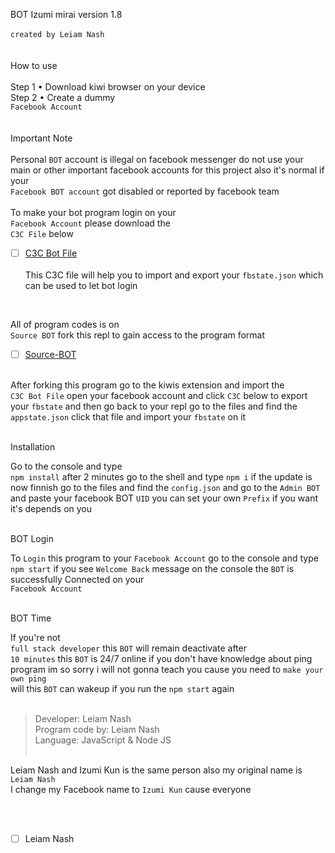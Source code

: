 BOT Izumi mirai version 1.8
<br> <br>
`created by Leiam Nash`
<br> <br> <br>
How to use
<br> <br>
Step 1 • Download kiwi browser on your device
<br>
Step 2 • Create a dummy <br> `Facebook Account`
<br> <br> <br>
Important Note 
<br> <br>
Personal `BOT` account is illegal on facebook messenger do not use your main or other important facebook accounts for this project also it's normal if your<br> `Facebook BOT account` got disabled or reported by facebook team
<br> <br> 
To make your bot program login on your <br> `Facebook Account` please download the <br> `C3C File` below
- [ ] [C3C Bot File](https://github.com/LeiamNashRebirth/Personal-Bot/releases/download/Zip/c3c-fbstate-1.3.zip)
<br> <br>
This C3C file will help you to import and export your `fbstate.json` which can be used to let bot login

<br> 

All of program codes is on <br>
`Source BOT`  fork this repl to gain access to the program format
<br>

- [ ] [Source-BOT](https://replit.com/@leiamnash/Leiam-Nash?v=1)
<br> <br> 

After forking this program go to the kiwis extension and import the <br> `C3C Bot File` open your facebook account and click `C3C` below to export your `fbstate` and then go back to your repl go to the files and find the `appstate.json` click that file and import your 
`fbstate` on it
<br> <br>

Installation
<br> 

Go to the console and type <br> `npm install` after 2 minutes go to the shell and type 
`npm i` 
 if the update is now finnish go to the files and find the `config.json`
and go to the `Admin BOT` and paste your facebook BOT `UID` you can set your own `Prefix` if you want it's depends on you 
<br> <br>

BOT Login
<br>

To `Login` this program to your `Facebook Account` go to the console and type `npm start` if you see `Welcome Back` message on the console the `BOT` is successfully Connected on your <br> `Facebook Account` 
<br> <br>

BOT Time
<br>

If you're not <br> `full stack developer` this `BOT` will remain deactivate after <br> `10 minutes` this `BOT` is 24/7 online if you don't have knowledge about ping program im so sorry i will not gonna teach you cause you need to `make your own ping` <br> will this `BOT` can wakeup if you run the `npm start` again
<br> <br>

> Developer: Leiam Nash <br> Program code by: Leiam Nash <br> Language: JavaScript & Node JS<br> <br> 

Leiam Nash and Izumi Kun is the same person also my original name is `Leiam Nash` <br> 
I change my Facebook name to `Izumi Kun` cause everyone


<br> <br>
- [ ] Leiam Nash
